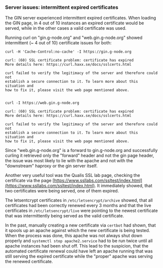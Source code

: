 ### Server issues: intermittent expired certificates

The GIN server experienced intermittent expired certificates. When loading the GIN page, in 4 out of 10 instances an expired certificate would be served, while in the other cases a valid certificate was used.

Running curl on "gin.g-node.org" and "web.gin.g-node.org" showed intermittent (~ 4 out of 10) certificate issues for both:

    curl -H 'Cache-Control:no-cache' -I https://gin.g-node.org

    curl: (60) SSL certificate problem: certificate has expired
    More details here: https://curl.haxx.se/docs/sslcerts.html
    
    curl failed to verify the legitimacy of the server and therefore could not
    establish a secure connection to it. To learn more about this situation and
    how to fix it, please visit the web page mentioned above.


    curl -I https://web.gin.g-node.org

    curl: (60) SSL certificate problem: certificate has expired
    More details here: https://curl.haxx.se/docs/sslcerts.html
    
    curl failed to verify the legitimacy of the server and therefore could not
    establish a secure connection to it. To learn more about this situation and
    how to fix it, please visit the web page mentioned above.

Since "web.gin.g-node.org" is a forward to gin.g-node.org and successfully curling it retrieved only the "forward" header and not the gin page header, the issue was most likely to lie with the apache and not with the "downstream" haproxy or the gin server itself. 

Another very useful tool was the Qualis SSL lab page, checking the certificate via the page [https://www.ssllabs.com/ssltest/index.html](https://www.ssllabs.com/ssltest/index.html). It immediately showed, that two certificates were being served, one of them expired.


The letsentcrypt certificates in `/etc/letsencrypt/archive` showed, that all certificates had been correctly renewed every 3 months and that the live certificates in `/etc/letsencrypt/live` were pointing to the newest certificate that was intermittently being served as the valid certificate.

In the past, manually creating a new certificate via `certbot` had shown, that it spools up an apache against which the new certificate is being tested. When the process was done, this apache was not always shut down properly and `systemctl stop apache2.service` had to be run twice until all apache instances had been shut off.
This lead to the suspicion, that the automated certificate renewal could have left an apache running that was still serving the expired certificate while the "proper" apache was serving the renewed certificate.
